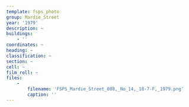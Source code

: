 ```yaml
---
template: fsps_photo
group: Mardie_Street
year: '1979'
description: ~
buildings:
    - ''
coordinates: ~
heading: ~
classification: ~
section: ~
cell: ~
film_roll: ~
files:
    -
        filename: 'FSPS_Mardie_Street_008,_No_14,_18-7-F,_1979.png'
        caption: ''
---
```

